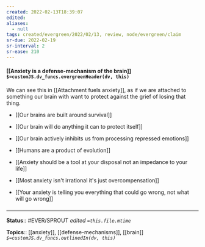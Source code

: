 ```yaml
---
created: 2022-02-13T18:39:07 
edited: 
aliases:
  - null
tags: created/evergreen/2022/02/13, review, node/evergreen/claim
sr-due: 2022-02-19
sr-interval: 2
sr-ease: 210
---
```


#### [[Anxiety is a defense-mechanism of the brain]] `$=customJS.dv_funcs.evergreenHeader(dv, this)`

We can see this in [[Attachment fuels anxiety]], as if we are attached to something our brain with want to protect against the grief of losing that thing.

- [[Our brains are built around survival]]
- [[Our brain will do anything it can to protect itself]]
- [[Our brain actively inhibits us from processing repressed emotions]]
- [[Humans are a product of evolution]]

- [[Anxiety should be a tool at your disposal not an impedance to your life]]
- [[Most anxiety isn't irrational it's just overcompensation]]
- [[Your anxiety is telling you everything that could go wrong, not what will go wrong]]

### <hr class="footnote"/>

**Status**:: #EVER/SPROUT
*edited `=this.file.mtime`*

**Topics**:: [[anxiety]], [[defense-mechanisms]], [[brain]]
*`$=customJS.dv_funcs.outlinedIn(dv, this)`*
